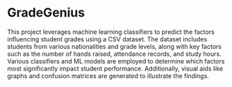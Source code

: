 # GradeGenius
This project leverages machine learning classifiers to predict the factors influencing student grades using a CSV dataset. 
The dataset includes students from various nationalities and grade levels, along with key factors such as the number of hands raised, attendance records, and study hours. 
Various classifiers and ML models are employed to determine which factors most significantly impact student performance.
Additionally, visual aids like graphs and confusion matrices are generated to illustrate the findings.
